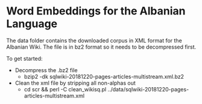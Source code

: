 Word Embeddings for the Albanian Language
=========================================

The data folder contains the downloaded corpus in XML format for the Albanian Wiki. The file is in bz2 format so it needs to be decompressed first.

To get started:

- Decompress the .bz2 file
	- bzip2 -dk sqlwiki-20181220-pages-articles-multistream.xml.bz2 
- Clean the xml file by stripping all non-alphas out 
	- cd scr && perl -C clean_wikisq.pl ../data/sqlwiki-20181220-pages-articles-multistream.xml

